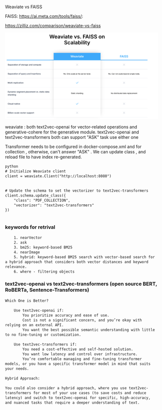 # 
Weaviate vs FAISS

FAISS: https://ai.meta.com/tools/faiss/: 

https://zilliz.com/comparison/weaviate-vs-faiss

![alt text](image-3.png)

weaviate :
both text2vec-openai for vector-related operations and generative-cohere for the generative module.
text2vec-openai and text2vec-transformers both can support "ASK" task use either one

Transformer needs to be configured in docker-compose.xml and for collection , otherwise, can't answer "ASK" . We can update class , and reload file to have index re-generated.

```
python
# Initialize Weaviate client
client = weaviate.Client("http://localhost:8080")


# Update the schema to set the vectorizer to text2vec-transformers
client.schema.update_class({
    "class": "PDF_COLLECTION",
    "vectorizer": "text2vec-transformers"
})


```

### keywords for retrival
```
    1. nearVector
    2. ask
    3. bm25: keyword-based BM25 
    4. nearImage
    5. hybrid: keyword-based BM25 search with vector-based search for a hybrid approach that considers both vector distances and keyword relevance.
    6. where - filtering objects

```

### text2vec-openai vs text2vec-transformers (open source BERT, RoBERTa, Sentence-Transformers)
```
Which One is Better?

    Use text2vec-openai if:
        You prioritize accuracy and ease of use.
        Cost is not a significant concern, and you’re okay with relying on an external API.
        You want the best possible semantic understanding with little to no fine-tuning or customization.

    Use text2vec-transformers if:
        You need a cost-effective and self-hosted solution.
        You want low latency and control over infrastructure.
        You’re comfortable managing and fine-tuning transformer models, or you have a specific transformer model in mind that suits your needs.

Hybrid Approach:

You could also consider a hybrid approach, where you use text2vec-transformers for most of your use cases (to save costs and reduce latency) and switch to text2vec-openai for specific, high-accuracy, and nuanced tasks that require a deeper understanding of text.
```